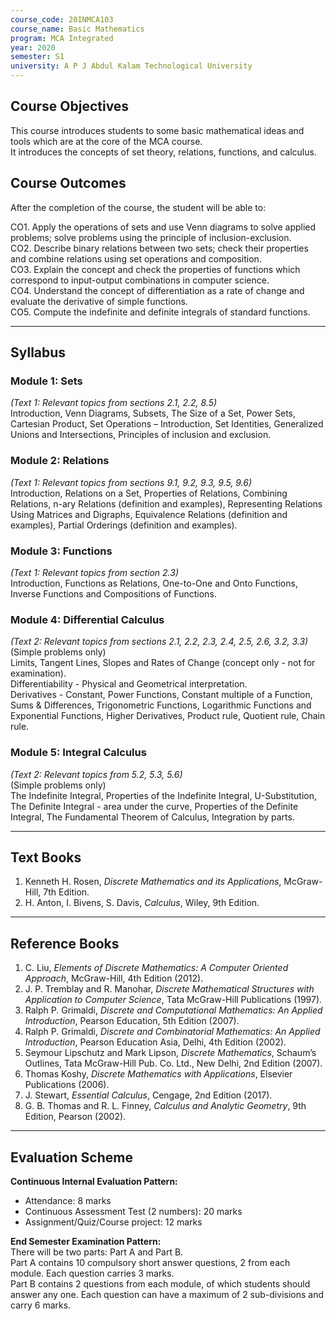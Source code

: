 ```yaml
---
course_code: 20INMCA103
course_name: Basic Mathematics
program: MCA Integrated
year: 2020
semester: S1
university: A P J Abdul Kalam Technological University
---
```


## Course Objectives
This course introduces students to some basic mathematical ideas and tools which are at the core of the MCA course.  
It introduces the concepts of set theory, relations, functions, and calculus.

## Course Outcomes
After the completion of the course, the student will be able to:

CO1. Apply the operations of sets and use Venn diagrams to solve applied problems; solve problems using the principle of inclusion-exclusion.  
CO2. Describe binary relations between two sets; check their properties and combine relations using set operations and composition.  
CO3. Explain the concept and check the properties of functions which correspond to input-output combinations in computer science.  
CO4. Understand the concept of differentiation as a rate of change and evaluate the derivative of simple functions.  
CO5. Compute the indefinite and definite integrals of standard functions.  

---

## Syllabus

### Module 1: Sets  
*(Text 1: Relevant topics from sections 2.1, 2.2, 8.5)*  
Introduction, Venn Diagrams, Subsets, The Size of a Set, Power Sets, Cartesian Product, Set Operations – Introduction, Set Identities, Generalized Unions and Intersections, Principles of inclusion and exclusion.  

### Module 2: Relations  
*(Text 1: Relevant topics from sections 9.1, 9.2, 9.3, 9.5, 9.6)*  
Introduction, Relations on a Set, Properties of Relations, Combining Relations, n-ary Relations (definition and examples), Representing Relations Using Matrices and Digraphs, Equivalence Relations (definition and examples), Partial Orderings (definition and examples).  

### Module 3: Functions  
*(Text 1: Relevant topics from section 2.3)*  
Introduction, Functions as Relations, One-to-One and Onto Functions, Inverse Functions and Compositions of Functions.  

### Module 4: Differential Calculus  
*(Text 2: Relevant topics from sections 2.1, 2.2, 2.3, 2.4, 2.5, 2.6, 3.2, 3.3)*  
(Simple problems only)  
Limits, Tangent Lines, Slopes and Rates of Change (concept only - not for examination).  
Differentiability - Physical and Geometrical interpretation.  
Derivatives - Constant, Power Functions, Constant multiple of a Function, Sums & Differences, Trigonometric Functions, Logarithmic Functions and Exponential Functions, Higher Derivatives, Product rule, Quotient rule, Chain rule.  

### Module 5: Integral Calculus  
*(Text 2: Relevant topics from 5.2, 5.3, 5.6)*  
(Simple problems only)  
The Indefinite Integral, Properties of the Indefinite Integral, U-Substitution, The Definite Integral - area under the curve, Properties of the Definite Integral, The Fundamental Theorem of Calculus, Integration by parts.  

---

## Text Books
1. Kenneth H. Rosen, *Discrete Mathematics and its Applications*, McGraw-Hill, 7th Edition.  
2. H. Anton, I. Bivens, S. Davis, *Calculus*, Wiley, 9th Edition.  

---

## Reference Books
1. C. Liu, *Elements of Discrete Mathematics: A Computer Oriented Approach*, McGraw-Hill, 4th Edition (2012).  
2. J. P. Tremblay and R. Manohar, *Discrete Mathematical Structures with Application to Computer Science*, Tata McGraw-Hill Publications (1997).  
3. Ralph P. Grimaldi, *Discrete and Computational Mathematics: An Applied Introduction*, Pearson Education, 5th Edition (2007).  
4. Ralph P. Grimaldi, *Discrete and Combinatorial Mathematics: An Applied Introduction*, Pearson Education Asia, Delhi, 4th Edition (2002).  
5. Seymour Lipschutz and Mark Lipson, *Discrete Mathematics*, Schaum’s Outlines, Tata McGraw-Hill Pub. Co. Ltd., New Delhi, 2nd Edition (2007).  
6. Thomas Koshy, *Discrete Mathematics with Applications*, Elsevier Publications (2006).  
7. J. Stewart, *Essential Calculus*, Cengage, 2nd Edition (2017).  
8. G. B. Thomas and R. L. Finney, *Calculus and Analytic Geometry*, 9th Edition, Pearson (2002).  

---

## Evaluation Scheme

**Continuous Internal Evaluation Pattern:**  
- Attendance: 8 marks  
- Continuous Assessment Test (2 numbers): 20 marks  
- Assignment/Quiz/Course project: 12 marks  

**End Semester Examination Pattern:**  
There will be two parts: Part A and Part B.  
Part A contains 10 compulsory short answer questions, 2 from each module. Each question carries 3 marks.  
Part B contains 2 questions from each module, of which students should answer any one. Each question can have a maximum of 2 sub-divisions and carry 6 marks.  
